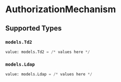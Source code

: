 # AuthorizationMechanism


## Supported Types

### `models.Td2`

```python
value: models.Td2 = /* values here */
```

### `models.Ldap`

```python
value: models.Ldap = /* values here */
```

